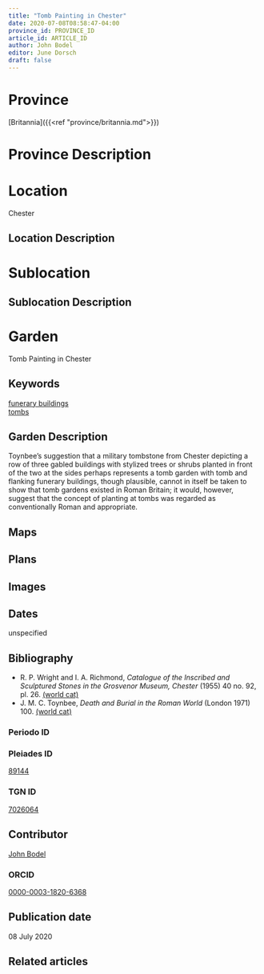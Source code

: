 ```yaml
---
title: "Tomb Painting in Chester"
date: 2020-07-08T08:58:47-04:00
province_id: PROVINCE_ID
article_id: ARTICLE_ID
author: John Bodel
editor: June Dorsch
draft: false
---
```


# Province

[Britannia]({{<ref "province/britannia.md">}})  

# Province Description


# Location

Chester

## Location Description

<!-- LEAVE THIS BLANK FOR NOW -->

# Sublocation

<!--
[AREA WITHIN LOCATION, LIKE “PALATINE HILL”](GEOREFERENCE LINK)
A sublocation is any area larger than an individual garden, but located within a location. I would always try to include a link to a controlled vocabulary here if possible. This ID may well be different from the Garden ID, e.g., Pompeii versus a Garden in one of the houses which has its own Pleiades ID.
-->

## Sublocation Description

<!-- DESCRIPTION -->

# Garden

Tomb Painting in Chester

## Keywords

[funerary buildings](http://vocab.getty.edu/page/aat/300005866)  
[tombs](http://vocab.getty.edu/page/aat/300005926)

## Garden Description

Toynbee’s suggestion that a military tombstone from Chester depicting a row of three gabled buildings with stylized trees or shrubs planted in front of the two at the sides perhaps represents a tomb garden with tomb and flanking funerary buildings, though plausible, cannot in itself be taken to show that tomb gardens existed in Roman Britain; it would, however, suggest that the concept of planting at tombs was regarded as conventionally Roman and appropriate.

## Maps

## Plans

## Images

## Dates

unspecified

## Bibliography

* R. P. Wright and I. A. Richmond, *Catalogue of the Inscribed and Sculptured Stones in the Grosvenor Museum, Chester* (1955) 40 no. 92, pl. 26. [(world cat)](http://www.worldcat.org/oclc/500390411)
* J. M. C. Toynbee, *Death and Burial in the Roman World* (London 1971) 100. [(world cat)](http://www.worldcat.org/oclc/807342603)

### Periodo ID

<!-- [PERIODO_ID](https://pleiades.stoa.org/places/PLEIADES_ID) -->

### Pleiades ID

[89144](https://pleiades.stoa.org/places/89144)

### TGN ID

[7026064]( http://vocab.getty.edu/page/tgn/7026064)

## Contributor

[John Bodel](https://www.brown.edu/academics/history/people/john-bodel)

### ORCID

[0000-0003-1820-6368](https://orcid.org/0000-0003-1820-6368)

## Publication date

08 July 2020

## Related articles

<!-- Links to other related articles. Leave blank for now -->
